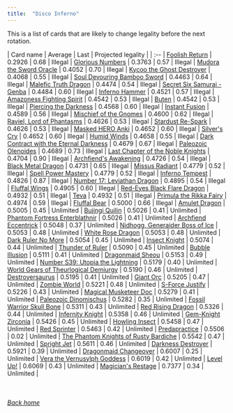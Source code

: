 ```yaml
---
title:  "Disco Inferno"
---
```


This is a list of cards that are likely to change legality before the next rotation.

| Card name | Average | Last | Projected legality |
| :-- |
[Foolish Return](https://db.ygoprodeck.com/card/?search=Foolish%20Return) | 0.2926 | 0.68 | Illegal |
[Glorious Numbers](https://db.ygoprodeck.com/card/?search=Glorious%20Numbers) | 0.3763 | 0.57 | Illegal |
[Mudora the Sword Oracle](https://db.ygoprodeck.com/card/?search=Mudora%20the%20Sword%20Oracle) | 0.4052 | 0.70 | Illegal |
[Kycoo the Ghost Destroyer](https://db.ygoprodeck.com/card/?search=Kycoo%20the%20Ghost%20Destroyer) | 0.4068 | 0.55 | Illegal |
[Soul Devouring Bamboo Sword](https://db.ygoprodeck.com/card/?search=Soul%20Devouring%20Bamboo%20Sword) | 0.4463 | 0.64 | Illegal |
[Malefic Truth Dragon](https://db.ygoprodeck.com/card/?search=Malefic%20Truth%20Dragon) | 0.4474 | 0.54 | Illegal |
[Secret Six Samurai - Genba](https://db.ygoprodeck.com/card/?search=Secret%20Six%20Samurai%20-%20Genba) | 0.4484 | 0.60 | Illegal |
[Inferno Hammer](https://db.ygoprodeck.com/card/?search=Inferno%20Hammer) | 0.4521 | 0.57 | Illegal |
[Amazoness Fighting Spirit](https://db.ygoprodeck.com/card/?search=Amazoness%20Fighting%20Spirit) | 0.4542 | 0.53 | Illegal |
[Buten](https://db.ygoprodeck.com/card/?search=Buten) | 0.4542 | 0.53 | Illegal |
[Piercing the Darkness](https://db.ygoprodeck.com/card/?search=Piercing%20the%20Darkness) | 0.4568 | 0.60 | Illegal |
[Instant Fusion](https://db.ygoprodeck.com/card/?search=Instant%20Fusion) | 0.4589 | 0.56 | Illegal |
[Mischief of the Gnomes](https://db.ygoprodeck.com/card/?search=Mischief%20of%20the%20Gnomes) | 0.4600 | 0.62 | Illegal |
[Raviel, Lord of Phantasms](https://db.ygoprodeck.com/card/?search=Raviel,%20Lord%20of%20Phantasms) | 0.4626 | 0.53 | Illegal |
[Stardust Re-Spark](https://db.ygoprodeck.com/card/?search=Stardust%20Re-Spark) | 0.4626 | 0.53 | Illegal |
[Masked HERO Anki](https://db.ygoprodeck.com/card/?search=Masked%20HERO%20Anki) | 0.4652 | 0.60 | Illegal |
[Silver's Cry](https://db.ygoprodeck.com/card/?search=Silver's%20Cry) | 0.4652 | 0.60 | Illegal |
[Humid Winds](https://db.ygoprodeck.com/card/?search=Humid%20Winds) | 0.4658 | 0.55 | Illegal |
[Dark Contract with the Eternal Darkness](https://db.ygoprodeck.com/card/?search=Dark%20Contract%20with%20the%20Eternal%20Darkness) | 0.4679 | 0.67 | Illegal |
[Paleozoic Olenoides](https://db.ygoprodeck.com/card/?search=Paleozoic%20Olenoides) | 0.4689 | 0.73 | Illegal |
[Last Chapter of the Noble Knights](https://db.ygoprodeck.com/card/?search=Last%20Chapter%20of%20the%20Noble%20Knights) | 0.4704 | 0.90 | Illegal |
[Archfiend's Awakening](https://db.ygoprodeck.com/card/?search=Archfiend's%20Awakening) | 0.4726 | 0.54 | Illegal |
[Black Metal Dragon](https://db.ygoprodeck.com/card/?search=Black%20Metal%20Dragon) | 0.4731 | 0.65 | Illegal |
[Missus Radiant](https://db.ygoprodeck.com/card/?search=Missus%20Radiant) | 0.4779 | 0.52 | Illegal |
[Spell Power Mastery](https://db.ygoprodeck.com/card/?search=Spell%20Power%20Mastery) | 0.4779 | 0.52 | Illegal |
[Inferno Tempest](https://db.ygoprodeck.com/card/?search=Inferno%20Tempest) | 0.4826 | 0.87 | Illegal |
[Number 17: Leviathan Dragon](https://db.ygoprodeck.com/card/?search=Number%2017:%20Leviathan%20Dragon) | 0.4895 | 0.54 | Illegal |
[Fluffal Wings](https://db.ygoprodeck.com/card/?search=Fluffal%20Wings) | 0.4905 | 0.60 | Illegal |
[Red-Eyes Black Flare Dragon](https://db.ygoprodeck.com/card/?search=Red-Eyes%20Black%20Flare%20Dragon) | 0.4932 | 0.51 | Illegal |
[Teva](https://db.ygoprodeck.com/card/?search=Teva) | 0.4932 | 0.51 | Illegal |
[Primula the Rikka Fairy](https://db.ygoprodeck.com/card/?search=Primula%20the%20Rikka%20Fairy) | 0.4974 | 0.59 | Illegal |
[Fluffal Bear](https://db.ygoprodeck.com/card/?search=Fluffal%20Bear) | 0.5000 | 0.66 | Illegal |
[Amulet Dragon](https://db.ygoprodeck.com/card/?search=Amulet%20Dragon) | 0.5005 | 0.45 | Unlimited |
[Bujingi Quilin](https://db.ygoprodeck.com/card/?search=Bujingi%20Quilin) | 0.5026 | 0.41 | Unlimited |
[Phantom Fortress Enterblathnir](https://db.ygoprodeck.com/card/?search=Phantom%20Fortress%20Enterblathnir) | 0.5026 | 0.41 | Unlimited |
[Archfiend Eccentrick](https://db.ygoprodeck.com/card/?search=Archfiend%20Eccentrick) | 0.5048 | 0.37 | Unlimited |
[Nidhogg, Generaider Boss of Ice](https://db.ygoprodeck.com/card/?search=Nidhogg,%20Generaider%20Boss%20of%20Ice) | 0.5053 | 0.48 | Unlimited |
[White Rose Dragon](https://db.ygoprodeck.com/card/?search=White%20Rose%20Dragon) | 0.5053 | 0.48 | Unlimited |
[Dark Ruler No More](https://db.ygoprodeck.com/card/?search=Dark%20Ruler%20No%20More) | 0.5054 | 0.45 | Unlimited |
[Insect Knight](https://db.ygoprodeck.com/card/?search=Insect%20Knight) | 0.5074 | 0.44 | Unlimited |
[Thunder of Ruler](https://db.ygoprodeck.com/card/?search=Thunder%20of%20Ruler) | 0.5090 | 0.45 | Unlimited |
[Bubble Illusion](https://db.ygoprodeck.com/card/?search=Bubble%20Illusion) | 0.5111 | 0.41 | Unlimited |
[Dragonmaid Sheou](https://db.ygoprodeck.com/card/?search=Dragonmaid%20Sheou) | 0.5153 | 0.49 | Unlimited |
[Number S39: Utopia the Lightning](https://db.ygoprodeck.com/card/?search=Number%20S39:%20Utopia%20the%20Lightning) | 0.5179 | 0.40 | Unlimited |
[World Gears of Theurlogical Demiurgy](https://db.ygoprodeck.com/card/?search=World%20Gears%20of%20Theurlogical%20Demiurgy) | 0.5190 | 0.46 | Unlimited |
[Destroyersaurus](https://db.ygoprodeck.com/card/?search=Destroyersaurus) | 0.5195 | 0.41 | Unlimited |
[Giant Orc](https://db.ygoprodeck.com/card/?search=Giant%20Orc) | 0.5205 | 0.47 | Unlimited |
[Zombie World](https://db.ygoprodeck.com/card/?search=Zombie%20World) | 0.5221 | 0.48 | Unlimited |
[S-Force Justify](https://db.ygoprodeck.com/card/?search=S-Force%20Justify) | 0.5226 | 0.43 | Unlimited |
[Magical Musketeer Doc](https://db.ygoprodeck.com/card/?search=Magical%20Musketeer%20Doc) | 0.5279 | 0.41 | Unlimited |
[Paleozoic Dinomischus](https://db.ygoprodeck.com/card/?search=Paleozoic%20Dinomischus) | 0.5282 | 0.35 | Unlimited |
[Fossil Warrior Skull Bone](https://db.ygoprodeck.com/card/?search=Fossil%20Warrior%20Skull%20Bone) | 0.5311 | 0.43 | Unlimited |
[Red Rising Dragon](https://db.ygoprodeck.com/card/?search=Red%20Rising%20Dragon) | 0.5326 | 0.44 | Unlimited |
[Infernity Knight](https://db.ygoprodeck.com/card/?search=Infernity%20Knight) | 0.5358 | 0.46 | Unlimited |
[Gem-Knight Zirconia](https://db.ygoprodeck.com/card/?search=Gem-Knight%20Zirconia) | 0.5426 | 0.45 | Unlimited |
[Howling Insect](https://db.ygoprodeck.com/card/?search=Howling%20Insect) | 0.5458 | 0.47 | Unlimited |
[Red Sprinter](https://db.ygoprodeck.com/card/?search=Red%20Sprinter) | 0.5463 | 0.42 | Unlimited |
[Predapractice](https://db.ygoprodeck.com/card/?search=Predapractice) | 0.5506 | 0.02 | Unlimited |
[The Phantom Knights of Rusty Bardiche](https://db.ygoprodeck.com/card/?search=The%20Phantom%20Knights%20of%20Rusty%20Bardiche) | 0.5542 | 0.47 | Unlimited |
[Spright Jet](https://db.ygoprodeck.com/card/?search=Spright%20Jet) | 0.5611 | 0.46 | Unlimited |
[Darkness Destroyer](https://db.ygoprodeck.com/card/?search=Darkness%20Destroyer) | 0.5921 | 0.39 | Unlimited |
[Dragonmaid Changeover](https://db.ygoprodeck.com/card/?search=Dragonmaid%20Changeover) | 0.6007 | 0.25 | Unlimited |
[Vera the Vernusylph Goddess](https://db.ygoprodeck.com/card/?search=Vera%20the%20Vernusylph%20Goddess) | 0.6019 | 0.42 | Unlimited |
[Level Up!](https://db.ygoprodeck.com/card/?search=Level%20Up!) | 0.6069 | 0.43 | Unlimited |
[Magician's Restage](https://db.ygoprodeck.com/card/?search=Magician's%20Restage) | 0.7377 | 0.34 | Unlimited |

<br>

###### [Back home](index)